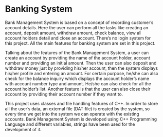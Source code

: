 # Banking System
Bank Management System is based on a concept of recording customer’s account details. Here the user can perform all the tasks like creating an account, deposit amount, withdraw amount, check balance, view all account holders detail and close an account. There’s no login system for this project. All the main features for banking system are set in this project.

Talking about the features of the Bank Management System, a user can create an account by providing the name of the account holder, account number and providing an initial amount. Then the user can also deposit and withdraw money just by providing his/her account, then the system displays his/her profile and entering an amount. For certain purpose, he/she can also check for the balance inquiry which displays the account holder’s name with account number type and amount. He/she can also check for all the account holder’s list. Another feature is that the user can also close their account by providing their account number if they want to.

This project uses classes and file handling features of C++. In order to store all the user’s data, an external file (DAT file) is created by the system, so every time we get into the system we can operate with the existing accounts. Bank Management System is developed using C++ Programming Language and different variables, strings have been used for the development of it.
